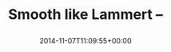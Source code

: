 ---
retweeted: false
source: <a href="http://twitter.com" rel="nofollow">Twitter Web Client</a>
entities:
  hashtags: []
  symbols: []
  user_mentions: []
  urls:
  - url: http://t.co/1qgx5PAIXI
    expanded_url: http://youtu.be/WZBYzyg_JKo?t=2m06s
    display_url: youtu.be/WZBYzyg_JKo?t=…
    indices:
    - '22'
    - '44'
display_text_range:
- '0'
- '44'
favorite_count: '0'
id_str: '530678528644505600'
truncated: false
retweet_count: '0'
id: '530678528644505600'
possibly_sensitive: false
created_at: Fri Nov 07 11:09:55 +0000 2014
favorited: false
full_text: Smooth like Lammert –
lang: en
quote_url: http://youtu.be/WZBYzyg_JKo?t=2m06s
tags:
- pesos/twitter
date: '2014-11-07T11:09:55+00:00'
src: https://twitter.com/bascht/status/530678528644505600
original_url: https://twitter.com/bascht/status/530678528644505600
type: twitter_tweet
text: Smooth like Lammert –
title: 'Smooth like Lammert –

  '

---